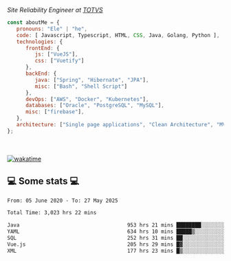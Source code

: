 <p><em>Site Reliability Engineer at <a href="https://www.totvs.com/">TOTVS</a></br>
</em></p>


```javascript
const aboutMe = {
   pronouns: "Ele" | "he",
   code: [ Javascript, Typescript, HTML, CSS, Java, Golang, Python ],
   technologies: {
      frontEnd: {
         js: ["VueJS"],
         css: ["Vuetify"]
      },
      backEnd: {
         java: ["Spring", "Hibernate", "JPA"],
         misc: ["Bash", "Shell Script"]
      },
      devOps: ["AWS", "Docker", "Kubernetes"],
      databases: ["Oracle", "PostgreSQL", "MySQL"],
      misc: ["firebase"],
   },
   architecture: ["Single page applications", "Clean Architecture", "MVC", "Microservices"],
};
```
</br></br>
[![wakatime](https://wakatime.com/badge/user/a3a8ed06-d304-4d6b-bc86-4adc418cdea7.svg)](https://wakatime.com/@a3a8ed06-d304-4d6b-bc86-4adc418cdea7)
<h2>💻 Some stats 💻</h2>

<!--START_SECTION:waka-->

```txt
From: 05 June 2020 - To: 27 May 2025

Total Time: 3,023 hrs 22 mins

Java                                   953 hrs 21 mins ████████░░░░░░░░░░░░░░░░░   31.53 %
YAML                                   634 hrs 10 mins █████▒░░░░░░░░░░░░░░░░░░░   20.98 %
SQL                                    252 hrs 31 mins ██░░░░░░░░░░░░░░░░░░░░░░░   08.35 %
Vue.js                                 205 hrs 29 mins █▓░░░░░░░░░░░░░░░░░░░░░░░   06.80 %
XML                                    177 hrs 23 mins █▒░░░░░░░░░░░░░░░░░░░░░░░   05.87 %
```

<!--END_SECTION:waka-->
